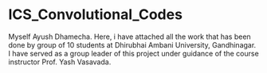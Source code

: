# ICS_Convolutional_Codes
Myself Ayush Dhamecha. Here, i have attached all the work that has been done by group of 10 students at Dhirubhai Ambani University, Gandhinagar. I have served as a group leader of this project under guidance of the course instructor Prof. Yash Vasavada.
